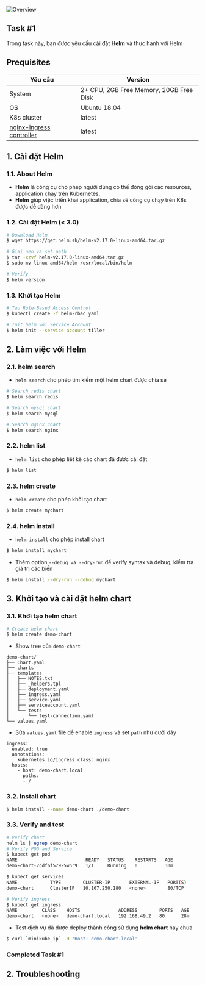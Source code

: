 ![Overview](https://helm.sh/img/helm.svg)  
  
## Task #1  
Trong task này, bạn được yêu cầu cài đặt **Helm** và thực hành với Helm
## Prequisites  
| Yêu cầu |  Version|  
|---|---|  
| System | 2+ CPU, 2GB Free Memory, 20GB Free Disk | 
| OS | Ubuntu 18.04 |  
| K8s cluster | latest | 
| [nginx-ingress controller](https://kubernetes.github.io/ingress-nginx/deploy/#minikube) | latest |
  
  
## 1. Cài đặt Helm
### 1.1. About Helm
- **Helm** là công cụ cho phép người dùng có thể đóng gói các resources, application chạy trên Kubernetes. 
- **Helm** giúp việc triển khai application, chia sẻ công cụ chạy trên K8s được dễ dàng hơn
### 1.2. Cài đặt Helm (< 3.0)
```bash
# Download Helm
$ wget https://get.helm.sh/helm-v2.17.0-linux-amd64.tar.gz

# Giai nen va set path
$ tar -xzvf helm-v2.17.0-linux-amd64.tar.gz
$ sudo mv linux-amd64/helm /usr/local/bin/helm

# Verify
$ helm version
```
### 1.3.  Khởi tạo Helm
```bash
# Tao Role-Based Access Control
$ kubectl create -f helm-rbac.yaml

# Init helm với Service Account
$ helm init --service-account tiller
```
## 2. Làm việc với Helm
### 2.1.  helm search
- `helm search` cho phép tìm kiếm một helm chart được chia sẻ
```bash
# Search redis chart
$ helm search redis

# Search mysql chart
$ helm search mysql

# Search nginx chart
$ helm search nginx
```
### 2.2.  helm list 
- `helm list` cho phép liêt kê các chart đã được cài đặt
```bash
$ helm list
```
### 2.3.  helm create
- `helm create` cho phép khởi tạo chart
```bash
$ helm create mychart
```
### 2.4.  helm install
- `helm install` cho phép install chart
```bash
$ helm install mychart
```
- Thêm option `--debug và --dry-run` để verify syntax và debug, kiểm tra giá trị các biến
```bash
$ helm install --dry-run --debug mychart
```
## 3. Khởi tạo và cài đặt helm chart
### 3.1. Khởi tạo helm chart
```bash
# Create helm chart
$ helm create demo-chart
```
- Show tree của `demo-chart`
```
demo-chart/
├── Chart.yaml
├── charts
├── templates
│   ├── NOTES.txt
│   ├── _helpers.tpl
│   ├── deployment.yaml
│   ├── ingress.yaml
│   ├── service.yaml
│   ├── serviceaccount.yaml
│   └── tests
│       └── test-connection.yaml
└── values.yaml
```
- Sửa `values.yaml` file để enable `ingress` và set `path` như dưới đây
```
ingress:
  enabled: true
  annotations:
    kubernetes.io/ingress.class: nginx
  hosts:
    - host: demo-chart.local
      paths:
      - /
```
### 3.2. Install chart
```bash
$ helm install --name demo-chart ./demo-chart 
```
### 3.3. Verify and test
```bash
# Verify chart
helm ls | egrep demo-chart
# Verify POD and Service
$ kubect get pod
NAME                         READY   STATUS    RESTARTS   AGE
demo-chart-7cdf6f579-5wnr9   1/1     Running   0          30m

$ kubect get services
NAME            TYPE        CLUSTER-IP       EXTERNAL-IP   PORT(S)        AGE
demo-chart      ClusterIP   10.107.250.180   <none>        80/TCP         30m

# Verify ingress
$ kubect get ingress
NAME         CLASS    HOSTS              ADDRESS        PORTS   AGE
demo-chart   <none>   demo-chart.local   192.168.49.2   80      28m
```
- Test dịch vụ đã được deploy thành công sử dụng **helm chart** hay chưa
```bash
$ curl `minikube ip` -H 'Host: demo-chart.local'
```
### Completed Task #1
## 2. Troubleshooting